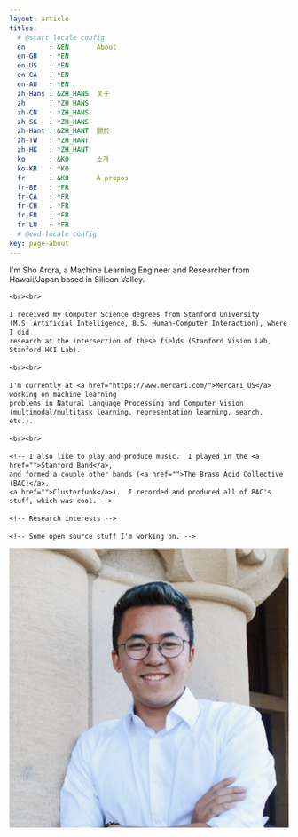 ```yaml
---
layout: article
titles:
  # @start locale config
  en      : &EN       About
  en-GB   : *EN
  en-US   : *EN
  en-CA   : *EN
  en-AU   : *EN
  zh-Hans : &ZH_HANS  关于
  zh      : *ZH_HANS
  zh-CN   : *ZH_HANS
  zh-SG   : *ZH_HANS
  zh-Hant : &ZH_HANT  關於
  zh-TW   : *ZH_HANT
  zh-HK   : *ZH_HANT
  ko      : &KO       소개
  ko-KR   : *KO
  fr      : &KO       À propos
  fr-BE   : *FR
  fr-CA   : *FR
  fr-CH   : *FR
  fr-FR   : *FR
  fr-LU   : *FR
  # @end locale config
key: page-about
---
```


<div class="grid">
  <div class="cell cell--8">
    I'm Sho Arora, a Machine Learning Engineer and Researcher from Hawaii/Japan
    based in Silicon Valley.

    <br><br>

    I received my Computer Science degrees from Stanford University
    (M.S. Artificial Intelligence, B.S. Human-Computer Interaction), where I did
    research at the intersection of these fields (Stanford Vision Lab, Stanford HCI Lab).

    <br><br>

    I'm currently at <a href="https://www.mercari.com/">Mercari US</a> working on machine learning
    problems in Natural Language Processing and Computer Vision (multimodal/multitask learning, representation learning, search, etc.).

    <br><br>

    <!-- I also like to play and produce music.  I played in the <a href="">Stanford Band</a>,
    and formed a couple other bands (<a href="">The Brass Acid Collective (BAC)</a>,
    <a href="">Clusterfunk</a>).  I recorded and produced all of BAC's stuff, which was cool. -->

    <!-- Research interests -->

    <!-- Some open source stuff I'm working on. -->

  </div>
  <div class="cell cell--4">
    <img class="image image--lg circle" src="/assets/avatar.png"/>
  </div>
</div>
